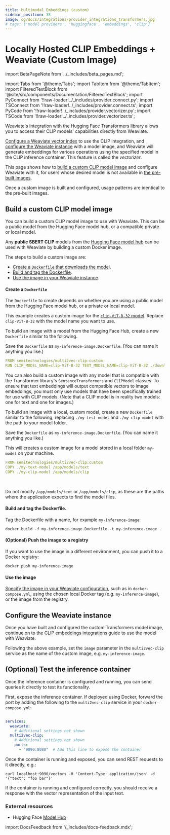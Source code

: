 ```yaml
---
title: Multimodal Embeddings (custom)
sidebar_position: 35
image: og/docs/integrations/provider_integrations_transformers.jpg
# tags: ['model providers', 'huggingface', 'embeddings', 'clip']
---
```


# Locally Hosted CLIP Embeddings + Weaviate (Custom Image)

import BetaPageNote from '../_includes/beta_pages.md';

<BetaPageNote />

import Tabs from '@theme/Tabs';
import TabItem from '@theme/TabItem';
import FilteredTextBlock from '@site/src/components/Documentation/FilteredTextBlock';
import PyConnect from '!!raw-loader!../_includes/provider.connect.py';
import TSConnect from '!!raw-loader!../_includes/provider.connect.ts';
import PyCode from '!!raw-loader!../_includes/provider.vectorizer.py';
import TSCode from '!!raw-loader!../_includes/provider.vectorizer.ts';

Weaviate's integration with the Hugging Face Transformers library allows you to access their CLIP models' capabilities directly from Weaviate.

[Configure a Weaviate vector index](#configure-the-vectorizer) to use the CLIP integration, and [configure the Weaviate instance](#weaviate-configuration) with a model image, and Weaviate will generate embeddings for various operations using the specified model in the CLIP inference container. This feature is called the *vectorizer*.

This page shows how to [build a custom CLIP model image](#build-a-custom-clip-model-image) and configure Weaviate with it, for users whose desired model is not available in [the pre-built images](./embeddings-multimodal.md#available-models).

Once a custom image is built and configured, usage patterns are identical to the pre-built images.

## Build a custom CLIP model image

You can build a custom CLIP model image to use with Weaviate. This can be a public model from the Hugging Face model hub, or a compatible private or local model.

Any **public SBERT CLIP** models from the [Hugging Face model hub](https://huggingface.co/models) can be used with Weaviate by building a custom Docker image.

The steps to build a custom image are:

- [Create a `Dockerfile` that downloads the model](#create-a-dockerfile).
- [Build and tag the Dockerfile](#build-and-tag-the-dockerfile).
- [Use the image in your Weaviate instance](#use-the-image).

#### Create a `Dockerfile`

The `Dockerfile` to create depends on whether you are using a public model from the Hugging Face model hub, or a private or local model.

<Tabs groupId="languages">
<TabItem value="public" label="Public model">

This example creates a custom image for the [`clip-ViT-B-32` model](https://huggingface.co/sentence-transformers/clip-ViT-B-32). Replace `clip-ViT-B-32` with the model name you want to use.
<br/>

To build an image with a model from the Hugging Face Hub, create a new `Dockerfile` similar to the following.
<br/>

Save the `Dockerfile` as `my-inference-image.Dockerfile`. (You can name it anything you like.)
<br/>

```yaml
FROM semitechnologies/multi2vec-clip:custom
RUN CLIP_MODEL_NAME=clip-ViT-B-32 TEXT_MODEL_NAME=clip-ViT-B-32 ./download.py
```

</TabItem>
<TabItem value="private" label="Private/local model">

You can also build a custom image with any model that is compatible with the Transformer library's `SentenceTransformers` and `ClIPModel` classes. To ensure that text embeddings will output compatible vectors to image embeddings, you must only use models that have been specifically trained for use with CLIP models. (Note that a CLIP model is in reality two models: one for text and one for images.)
<br/>

To build an image with a local, custom model, create a new `Dockerfile` similar to the following, replacing `./my-test-model` and `./my-clip-model` with the path to your model folder.
<br/>

Save the `Dockerfile` as `my-inference-image.Dockerfile`. (You can name it anything you like.)
<br/>

This will creates a custom image for a model stored in a local folder `my-model` on your machine.
<br/>

```yaml
FROM semitechnologies/multi2vec-clip:custom
COPY ./my-text-model /app/models/text
COPY ./my-clip-model /app/models/clip
```
<br/>

Do not modify `/app/models/text` or `/app/models/clip`, as these are the paths where the application expects to find the model files.

</TabItem>
</Tabs>

#### Build and tag the Dockerfile.

Tag the Dockerfile with a name, for example `my-inference-image`:

```shell
docker build -f my-inference-image.Dockerfile -t my-inference-image .
```

#### (Optional) Push the image to a registry

If you want to use the image in a different environment, you can push it to a Docker registry:

```shell
docker push my-inference-image
```

#### Use the image

[Specify the image in your Weaviate configuration](./embeddings.md#weaviate-configuration), such as in `docker-compose.yml`, using the chosen local Docker tag (e.g. `my-inference-image`), or the image from the registry.

## Configure the Weaviate instance

Once you have built and configured the custom Transformers model image, continue on to the [CLIP embeddings integrations](./embeddings-multimodal.md) guide to use the model with Weaviate.

Following the above example, set the `image` parameter in the `multi2vec-clip` service as the name of the custom image, e.g. `my-inference-image`.

## (Optional) Test the inference container

Once the inference container is configured and running, you can send queries it directly to test its functionality.

First, expose the inference container. If deployed using Docker, forward the port by adding the following to the `multi2vec-clip` service in your `docker-compose.yml`:

```yaml

services:
  weaviate:
    # Additional settings not shown
  multi2vec-clip:
    # Additional settings not shown
    ports:
      - "9090:8080"  # Add this line to expose the container
```

Once the container is running and exposed, you can send REST requests to it directly, e.g.:

```shell
curl localhost:9090/vectors -H 'Content-Type: application/json' -d '{"text": "foo bar"}'
```

If the container is running and configured correctly, you should receive a response with the vector representation of the input text.

### External resources

- Hugging Face [Model Hub](https://huggingface.co/models)

import DocsFeedback from '/_includes/docs-feedback.mdx';

<DocsFeedback/>
